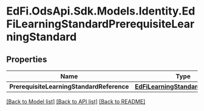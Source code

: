 # EdFi.OdsApi.Sdk.Models.Identity.EdFiLearningStandardPrerequisiteLearningStandard
## Properties

Name | Type | Description | Notes
------------ | ------------- | ------------- | -------------
**PrerequisiteLearningStandardReference** | [**EdFiLearningStandardReference**](EdFiLearningStandardReference.md) |  | 

[[Back to Model list]](../README.md#documentation-for-models) [[Back to API list]](../README.md#documentation-for-api-endpoints) [[Back to README]](../README.md)

